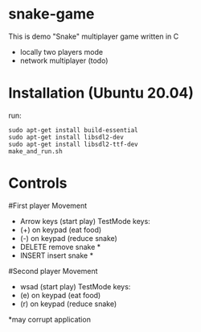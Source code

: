 # snake-game
This is demo "Snake" multiplayer game written in C
- locally two players mode
- network multiplayer (todo)

# Installation (Ubuntu 20.04)

run:

    sudo apt-get install build-essential
    sudo apt-get install libsdl2-dev
    sudo apt-get install libsdl2-ttf-dev
    make_and_run.sh

# Controls

#First player
Movement
 - Arrow keys (start play)
TestMode keys:
 - (+) on keypad (eat food)
 - (-) on keypad (reduce snake)
 - DELETE remove snake *
 - INSERT insert snake *

#Second player 
Movement
 - wsad (start play)
TestMode keys:
 - (e) on keypad (eat food)
 - (r) on keypad (reduce snake)

*may corrupt application

